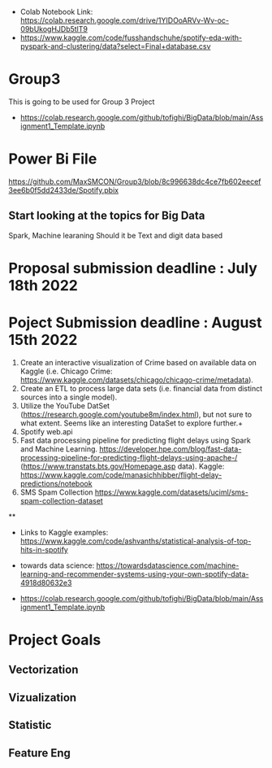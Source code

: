 * Colab Notebook Link: https://colab.research.google.com/drive/1YIDOoARVv-Wv-oc-09bUkogHJDb5tlT9 
* https://www.kaggle.com/code/fusshandschuhe/spotify-eda-with-pyspark-and-clustering/data?select=Final+database.csv

# Group3
This is going to be used for Group 3 Project
* https://colab.research.google.com/github/tofighi/BigData/blob/main/Assignment1_Template.ipynb
 
 # Power Bi File
https://github.com/MaxSMCON/Group3/blob/8c996638dc4ce7fb602eecef3ee6b0f5dd2433de/Spotify.pbix
 
## Start looking at the topics for Big Data
  Spark,
  Machine learaning
  Should it be Text and digit data based
  
# Proposal submission deadline : July 18th 2022
  
#  Poject Submission deadline : August 15th 2022

1. Create an interactive visualization of Crime based on available data on Kaggle (i.e. Chicago Crime: https://www.kaggle.com/datasets/chicago/chicago-crime/metadata).
2. Create an ETL to process large data sets (i.e. financial data from distinct sources into a single model).
3. Utilize the YouTube DatSet (https://research.google.com/youtube8m/index.html), but not sure to what extent. Seems like an interesting DataSet to explore further.+
4. Spotify web.api
5. Fast data processing pipeline for predicting flight delays using Spark and Machine Learning. https://developer.hpe.com/blog/fast-data-processing-pipeline-for-predicting-flight-delays-using-apache-/ (https://www.transtats.bts.gov/Homepage.asp data). Kaggle: https://www.kaggle.com/code/manasichhibber/flight-delay-predictions/notebook
6. SMS Spam Collection https://www.kaggle.com/datasets/uciml/sms-spam-collection-dataset


**

* Links to Kaggle examples: https://www.kaggle.com/code/ashvanths/statistical-analysis-of-top-hits-in-spotify
* towards data science: https://towardsdatascience.com/machine-learning-and-recommender-systems-using-your-own-spotify-data-4918d80632e3

  
* https://colab.research.google.com/github/tofighi/BigData/blob/main/Assignment1_Template.ipynb
# Project Goals
## Vectorization
## Vizualization
## Statistic 
## Feature Eng


